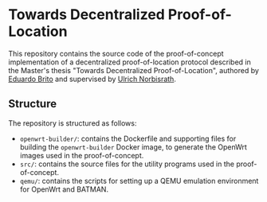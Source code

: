 # Towards Decentralized Proof-of-Location

This repository contains the source code of the proof-of-concept implementation of a decentralized proof-of-location protocol described in the Master's thesis "Towards Decentralized Proof-of-Location", authored by [Eduardo Brito](eduardo.ribas.brito@ut.ee) and supervised by [Ulrich Norbisrath](ulrich.norbisrath@ut.ee). 

## Structure

The repository is structured as follows:

- `openwrt-builder/`: contains the Dockerfile and supporting files for building the `openwrt-builder` Docker image, to generate the OpenWrt images used in the proof-of-concept.
- `src/`: contains the source files for the utility programs used in the proof-of-concept.
- `qemu/`: contains the scripts for setting up a QEMU emulation environment for OpenWrt and BATMAN.